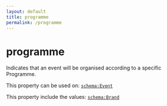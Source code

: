 ```yaml
---
layout: default
title: programme
permalink: /programme
---
```


# programme
Indicates that an event will be organised according to a specific Programme.

This property can be used on: [`schema:Event`](https://schema.org/Event)

This property include the values: [`schema:Brand`](https://schema.org/Brand)
